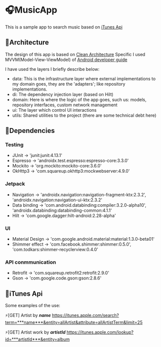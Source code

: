 # 🎧MusicApp

This is a sample app to search music based on [iTunes Api](https://affiliate.itunes.apple.com/resources/documentation/itunes-store-web-service-search-api/)

## 📐Architecture
The design of this app is based on [Clean Architecture](https://blog.cleancoder.com/uncle-bob/2012/08/13/the-clean-architecture.html)
Specific I used MVVM(Model-View-ViewModel) of [Android developer guide](https://developer.android.com/jetpack/guide)

I have used the layers I briefly describe below:

* data: This is the infrastructure layer where external implementations
to my domain goes, they are the 'adapters'; like repository implementations.
* di: The dependency injection layer (based on Hilt)
* domain: Here is where the logic of the app goes, such us: models,
repository interfaces, custom network management
* ui: The layer which control UI interactions
* utils: Shared utilities to the project (there are some technical debt here)

## 💉Dependencies

### Testing

* JUnit ->  'junit:junit:4.13.1'
* Espresso -> 'androidx.test.espresso:espresso-core:3.3.0'
* Mockito -> 'org.mockito:mockito-core:3.6.0'
* OkHttp3 -> 'com.squareup.okhttp3:mockwebserver:4.9.0'

### Jetpack

* Navigation -> 'androidx.navigation:navigation-fragment-ktx:2.3.2', 'androidx.navigation:navigation-ui-ktx:2.3.2'
* Data binding -> 'com.android.databinding:compiler:3.2.0-alpha10', 'androidx.databinding:databinding-common:4.1.1'
* Hilt ->  'com.google.dagger:hilt-android:2.28-alpha'

### UI

* Material Design -> 'com.google.android.material:material:1.3.0-beta01'
* Shimmer effect -> 'com.facebook.shimmer:shimmer:0.5.0', 'com.todkars:shimmer-recyclerview:0.4.0'

### API conmmunication
* Retrofit -> 'com.squareup.retrofit2:retrofit:2.9.0'
* Gson -> 'com.google.code.gson:gson:2.8.6'

## 🎵iTunes Api
Some examples of the use:

⚡️\[GET\] Artist by ***name***
https://itunes.apple.com/search?term=***name***&entity=allArtist&attribute=allArtistTerm&limit=25

⚡️\[GET\] Artist work by ***artistId***
https://itunes.apple.com/lookup?id=***artistId***&entity=album
